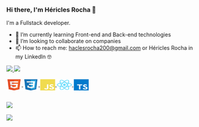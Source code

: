  ### Hi there, I'm Héricles Rocha 👋
 
 I'm a Fullstack developer.

- 🌱 I’m currently learning Front-end and Back-end technologies
- 👯 I’m looking to collaborate on companies
- 📫 How to reach me: haclesrocha200@gmail.com or Héricles Rocha in my Linkedln 🤓

<div>
  <a href="https://github.com/hacles100">
  <img height="180em" src="https://github-readme-stats.vercel.app/api?username=hacles100&show_icons=true&theme=dracula&include_all_commits=true&count_private=true"/>
  <img height="180em" src="https://github-readme-stats.vercel.app/api/top-langs/?username=hacles100&layout=compact&langs_count=7&theme=dracula"/>
</div>

  
  <div style="display: inline_block"><br>
 
  <img align="center" alt="hacles-HTML" height="30" width="40" src="https://raw.githubusercontent.com/devicons/devicon/master/icons/html5/html5-original.svg">
  <img align="center" alt="hacles-CSS" height="30" width="40" src="https://raw.githubusercontent.com/devicons/devicon/master/icons/css3/css3-original.svg">
  <img align="center" alt="hacles-Js" height="30" width="40" src="https://raw.githubusercontent.com/devicons/devicon/master/icons/javascript/javascript-plain.svg">
  <img align="center" alt="hacles-React" height="30" width="40" src="https://raw.githubusercontent.com/devicons/devicon/master/icons/react/react-original.svg">
  <img align="center" alt="hacles-Ts" height="30" width="40" src="https://raw.githubusercontent.com/devicons/devicon/master/icons/typescript/typescript-plain.svg">
 

 ##
 
<div> 
  
  <a href = "mailto:haclesrocha200@gmail.com"><img src="https://img.shields.io/badge/-Gmail-%23333?style=for-the-badge&logo=gmail&logoColor=white" target="_blank"></a>
 
  <a href="https://www.linkedin.com/in/h%C3%A9ricles-rocha/" target="_blank"><img src="https://img.shields.io/badge/-LinkedIn-%230077B5?style=for-the-badge&logo=linkedin&logoColor=white" target="_blank"></a> 
 
 
</div>
